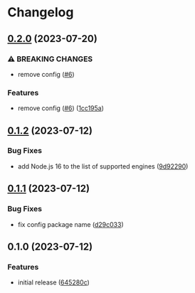 # Changelog

## [0.2.0](https://github.com/transloadit/eslint-plugin-transloadit/compare/v0.1.2...v0.2.0) (2023-07-20)


### ⚠ BREAKING CHANGES

* remove config ([#6](https://github.com/transloadit/eslint-plugin-transloadit/issues/6))

### Features

* remove config ([#6](https://github.com/transloadit/eslint-plugin-transloadit/issues/6)) ([1cc195a](https://github.com/transloadit/eslint-plugin-transloadit/commit/1cc195af9c16d966bf149c5337e603df3171dc5b))

## [0.1.2](https://github.com/transloadit/eslint-plugin-transloadit/compare/v0.1.1...v0.1.2) (2023-07-12)


### Bug Fixes

* add Node.js 16 to the list of supported engines ([9d92290](https://github.com/transloadit/eslint-plugin-transloadit/commit/9d92290966605914a0f6de7a007f64a291adba05))

## [0.1.1](https://github.com/transloadit/eslint-plugin-transloadit/compare/v0.1.0...v0.1.1) (2023-07-12)


### Bug Fixes

* fix config package name ([d29c033](https://github.com/transloadit/eslint-plugin-transloadit/commit/d29c0339acce32fd16267ec8cdefd57b9eacbba1))

## 0.1.0 (2023-07-12)


### Features

* initial release ([645280c](https://github.com/transloadit/eslint-plugin-transloadit/commit/645280caa3a0b7cb917f202587d07a2af0f6fcf8))
